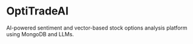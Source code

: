 # OptiTradeAI
AI-powered sentiment and vector-based stock options analysis platform using MongoDB and LLMs.
